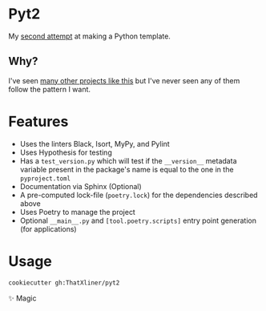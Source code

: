 # Pyt2

My [second attempt](https://github.com/ThatXliner/Pytemplate) at making a Python template.

## Why?

I've seen [many other projects like this](https://github.com/search?q=python+cookiecutter) but I've never seen any of them follow the pattern I want.

# Features

 - Uses the linters Black, Isort, MyPy, and Pylint
 - Uses Hypothesis for testing
 - Has a `test_version.py` which will test if the `__version__` metadata variable present in the package's name is equal to the one in the `pyproject.toml`
 - Documentation via Sphinx (Optional)
 - A pre-computed lock-file (`poetry.lock`) for the dependencies described above
 - Uses Poetry to manage the project
 - Optional `__main__.py` and `[tool.poetry.scripts]` entry point generation (for applications)

# Usage

```bash
cookiecutter gh:ThatXliner/pyt2
```
✨ Magic
